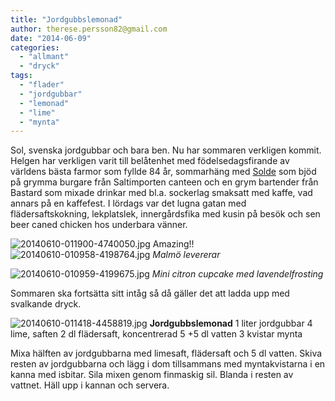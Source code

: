 ```yaml
---
title: "Jordgubbslemonad"
author: therese.persson82@gmail.com
date: "2014-06-09"
categories: 
  - "allmant"
  - "dryck"
tags: 
  - "flader"
  - "jordgubbar"
  - "lemonad"
  - "lime"
  - "mynta"
---
```


Sol, svenska jordgubbar och bara ben. Nu har sommaren verkligen kommit. Helgen har verkligen varit till belåtenhet med födelsedagsfirande av världens bästa farmor som fyllde 84 år, sommarhäng med [Solde](https://solde.se) som bjöd på grymma burgare från Saltimporten canteen och en grym bartender från Bastard som mixade drinkar med bl.a. sockerlag smaksatt med kaffe, vad annars på en kaffefest. I lördags var det lugna gatan med flädersaftskokning, lekplatslek, innergårdsfika med kusin på besök och sen beer caned chicken hos underbara vänner.  
  
![20140610-011900-4740050.jpg](/static/img/20140610-011900-4740050.jpg)
Amazing!!  
![20140610-010958-4198764.jpg](/static/img/20140610-010958-4198764.jpg)
_Malmö levererar_  
  
![20140610-010959-4199675.jpg](/static/img/20140610-010959-4199675.jpg)
_Mini citron cupcake med lavendelfrosting_

Sommaren ska fortsätta sitt intåg så då gäller det att ladda upp med svalkande dryck.  
  
![20140610-011418-4458819.jpg](/static/img/20140610-011418-4458819.jpg)
**Jordgubbslemonad** 1 liter jordgubbar 4 lime, saften 2 dl flädersaft, koncentrerad 5 +5 dl vatten 3 kvistar mynta

Mixa hälften av jordgubbarna med limesaft, flädersaft och 5 dl vatten. Skiva resten av jordgubbarna och lägg i dom tillsammans med myntakvistarna i en kanna med isbitar. Sila mixen genom finmaskig sil. Blanda i resten av vattnet. Häll upp i kannan och servera.
